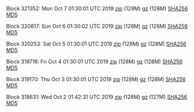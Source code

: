 Block 321352: Mon Oct  7 01:30:01 UTC 2019 [zip](https://files.01coin.io/mainnet/2019-10-07/bootstrap.dat.zip) (129M) [gz](https://files.01coin.io/mainnet/2019-10-07/bootstrap.dat.tar.gz) (128M) [SHA256](https://files.01coin.io/mainnet/2019-10-07/sha256.txt) [MD5](https://files.01coin.io/mainnet/2019-10-07/md5.txt)

Block 320817: Sun Oct  6 01:30:02 UTC 2019 [zip](https://files.01coin.io/mainnet/2019-10-06/bootstrap.dat.zip) (128M) [gz](https://files.01coin.io/mainnet/2019-10-06/bootstrap.dat.tar.gz) (128M) [SHA256](https://files.01coin.io/mainnet/2019-10-06/sha256.txt) [MD5](https://files.01coin.io/mainnet/2019-10-06/md5.txt)

Block 320253: Sat Oct  5 01:30:01 UTC 2019 [zip](https://files.01coin.io/mainnet/2019-10-05/bootstrap.dat.zip) (128M) [gz](https://files.01coin.io/mainnet/2019-10-05/bootstrap.dat.tar.gz) (128M) [SHA256](https://files.01coin.io/mainnet/2019-10-05/sha256.txt) [MD5](https://files.01coin.io/mainnet/2019-10-05/md5.txt)

Block 319716: Fri Oct  4 01:30:01 UTC 2019 [zip](https://files.01coin.io/mainnet/2019-10-04/bootstrap.dat.zip) (128M) [gz](https://files.01coin.io/mainnet/2019-10-04/bootstrap.dat.tar.gz) (128M) [SHA256](https://files.01coin.io/mainnet/2019-10-04/sha256.txt) [MD5](https://files.01coin.io/mainnet/2019-10-04/md5.txt)

Block 319170: Thu Oct  3 01:30:01 UTC 2019 [zip](https://files.01coin.io/mainnet/2019-10-03/bootstrap.dat.zip) (128M) [gz](https://files.01coin.io/mainnet/2019-10-03/bootstrap.dat.tar.gz) (128M) [SHA256](https://files.01coin.io/mainnet/2019-10-03/sha256.txt) [MD5](https://files.01coin.io/mainnet/2019-10-03/md5.txt)

Block 318631: Wed Oct  2 01:42:31 UTC 2019 [zip](https://files.01coin.io/mainnet/2019-10-02/bootstrap.dat.zip) (128M) [gz](https://files.01coin.io/mainnet/2019-10-02/bootstrap.dat.tar.gz) (127M) [SHA256](https://files.01coin.io/mainnet/2019-10-02/sha256.txt) [MD5](https://files.01coin.io/mainnet/2019-10-02/md5.txt)
